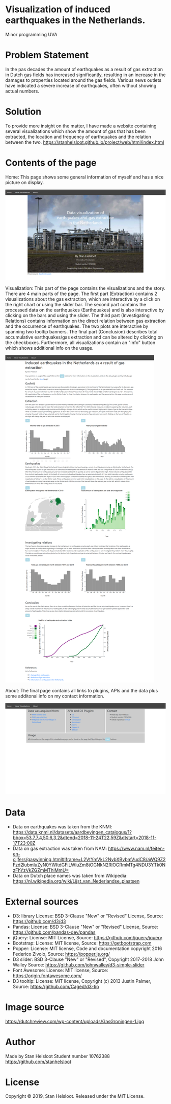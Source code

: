 # Visualization of induced earthquakes in the Netherlands.
Minor programming UVA

# Problem Statement
In the pas decades the amount of earthquakes as a result of gas extraction
in Dutch gas fields has increased significantly, resulting in an increase
in the damages to properties located around the gas fields. Various news
outlets have indicated a severe increase of earthquakes, often without
showing actual numbers.

# Solution
To provide more insight on the matter, I have made a website containing
several visualizations which show the amount of gas that has been extracted,
the location and frequency of earthquakes and the relation between the two.
https://stanhelsloot.github.io/project/web/html/index.html

# Contents of the page
Home:
This page shows some general information of myself and has a nice picture
on display.

![](https://github.com/stanhelsloot/project/blob/master/doc/screenshots/home.png)

Visualization:
This part of the page contains the visualizations and the story. There are 4 main
parts of the page. The first part (Extraction) contains 2 visualizations about the gas extraction,
which are interactive by a click on the right chart or using the slider bar.
The second part contains the processed data on the earthquakes (Earthquakes)
and is also interactive by clicking on the bars and using the slider.
The third part (Investigating Relations) contains information on the direct relation
between gas extraction and the occurrence of earthquakes. The two plots are
interactive by spanning two tooltip banners.
The final part (Conclusion) describes total accumulative earthquakes/gas extraction
and can be altered by clicking on the checkboxes.
Furthermore, all visualizations contain an "info" button which shows additional
info on the usage.

![](https://github.com/stanhelsloot/project/blob/master/doc/screenshots/map.png)

About:
The final page contains all links to plugins, APIs and the data plus some additonal
info on my contact information.

![](https://github.com/stanhelsloot/project/blob/master/doc/screenshots/about.png)

# Data
- Data on earthquakes was taken from the KNMI: https://data.knmi.nl/datasets/aardbevingen_catalogus/1?bbox=53.7,7.4,50.6,3.2&dtend=2018-11-24T22:59Z&dtstart=2018-11-17T23:00Z
- Data on gas extraction was taken from NAM: https://www.nam.nl/feiten-en-cijfers/gaswinning.html#iframe=L2VtYmVkL2NvbXBvbmVudC8/aWQ9Z2Fzd2lubmluZyN0YWItdGFiLWluZm8tOGNkN2RlOGRmMTg4NDU3YTk0NzFhYzVkZGZmMThlMmU=
- Data on Dutch place names was taken from Wikipedia: https://nl.wikipedia.org/wiki/Lijst_van_Nederlandse_plaatsen

# External sources
- D3: library License: BSD 3-Clause "New" or "Revised" License, Source: https://github.com/d3/d3
- Pandas: License: BSD 3-Clause "New" or "Revised" License, Source: https://github.com/pandas-dev/pandas
- jQuery: License: MIT License, Source: https://github.com/jquery/jquery
- Bootstrap: License: MIT license, Source: https://getbootstrap.com
- Popper: License: MIT license, Code and documentation copyright 2016 Federico Zivolo, Source: https://popper.js.org/
- D3 slider: BSD 3-Clause "New" or "Revised", Copyright 2017-2018 John Walley Source: https://github.com/johnwalley/d3-simple-slider
- Font Awesome: License: MIT license, Source: https://origin.fontawesome.com/
- D3 tooltip: License: MIT license, Copyright (c) 2013 Justin Palmer, Source: https://github.com/Caged/d3-tip
# Image source
https://dutchreview.com/wp-content/uploads/GasGroningen-1.jpg

# Author
Made by Stan Helsloot
Student number 10762388
https://github.com/stanhelsloot

# License
Copyright © 2019, Stan Helsloot. Released under the MIT License.
